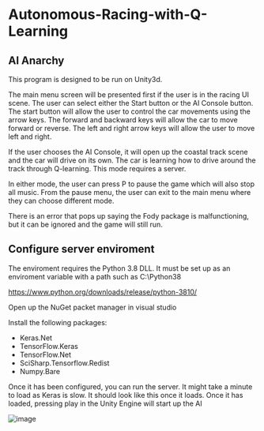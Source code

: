 # Autonomous-Racing-with-Q-Learning

## AI Anarchy

This program is designed to be run on Unity3d. 

The main menu screen will be presented first if the user is in the racing UI scene. The user can select either the Start button or the AI Console button. The start button will allow the user to control the car movements using the arrow keys. The forward and backward keys will allow the car to move forward or reverse. The left and right arrow keys will allow the user to move left and right. 

If the user chooses the AI Console, it will open up the coastal track scene and the car will drive on its own. The car is learning how to drive around the track through Q-learning. This mode requires a server. 

In either mode, the user can press P to pause the game which will also stop all music. From the pause menu, the user can exit to the main menu where they can choose different mode. 

There is an error that pops up saying the Fody package is malfunctioning, but it can be ignored and the game will still run.

## Configure server enviroment
The enviroment requires the Python 3.8 DLL. It must be set up as an enviroment variable with a path such as C:\Python38

https://www.python.org/downloads/release/python-3810/

Open up the NuGet packet manager in visual studio

Install the following packages: 
- Keras.Net
- TensorFlow.Keras
- TensorFlow.Net
- SciSharp.Tensorflow.Redist
- Numpy.Bare

Once it has been configured, you can run the server. It might take a minute to load as Keras is slow. It should look like this once it loads. 
Once it has loaded, pressing play in the Unity Engine will start up the AI

![image](https://user-images.githubusercontent.com/100613566/234760953-fea2ed6d-971a-427f-b676-300fb58b7ca2.png)

